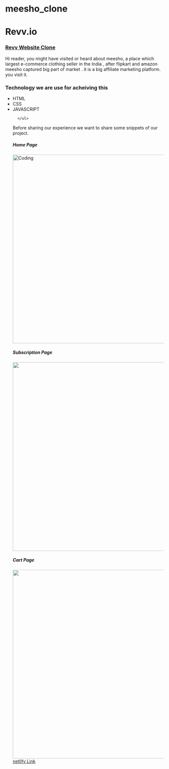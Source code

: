 # meesho_clone
# Revv.io

  <h3><a href="https://revv-clone.netlify.app/index.html">Revv Website Clone</a></h3>
    <p>Hi reader, you might have visited or heard about meesho, a place which largest e-commerce clothing seller in the India , after flipkart and amazon meesho captured big part of market . it is a big affiliate marketing platform. you visit it.</p>
    <h3>Technology we are use for acheiving this</h3>
    <ul>
        <li>HTML</li>
        <li>CSS</li>
        <li>JAVASCRIPT</li>
 
      </ul>


   <p>Before sharing our experience we want to share some snippets of our project. </p>
   <h5>Home Page</h5>
  <img  alt="Coding" width="600" src="https://miro.medium.com/max/700/1*TorCdVcU3bphTsBywUcA5Q.png"/>
  <h5>Subscription Page</h5> 
    <img width="600px"  src="https://miro.medium.com/max/700/1*mg6iTncHUD-7uW3Slj7hjQ.png" alt=""/>
   <h5>Cart Page</h5>
    <img width="600px" src="https://miro.medium.com/max/700/1*ZH2pYyCEuuhL2Y7l-vXIfg.png" alt=""/>
   <a href="https://revv-clone.netlify.app/index.html">netlify Link</a>
